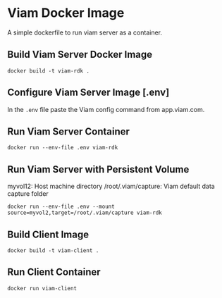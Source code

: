 # Viam Docker Image

A simple dockerfile to run viam server as a container.

## Build Viam Server Docker Image

```
docker build -t viam-rdk .
```

## Configure Viam Server Image [.env]

In the ```.env``` file paste the Viam config command from app.viam.com. 

## Run Viam Server Container

```
docker run --env-file .env viam-rdk
```

## Run Viam Server with Persistent Volume

myvol12:                Host machine directory
/root/.viam/capture:    Viam default data capture folder

```
docker run --env-file .env --mount source=myvol2,target=/root/.viam/capture viam-rdk
```

## Build Client Image

```
docker build -t viam-client .
```

## Run Client Container

```
docker run viam-client
```
